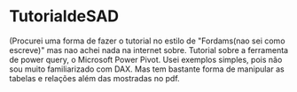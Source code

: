 # TutorialdeSAD
(Procurei uma forma de fazer o tutorial no estilo de "Fordams(nao sei como escreve)" mas nao achei nada na internet sobre.
Tutorial sobre a ferramenta de power query, o Microsoft Power Pivot. 
Usei exemplos simples, pois não sou muito familiarizado com DAX. Mas tem bastante forma de manipular as tabelas e relações além 
das mostradas no pdf.
